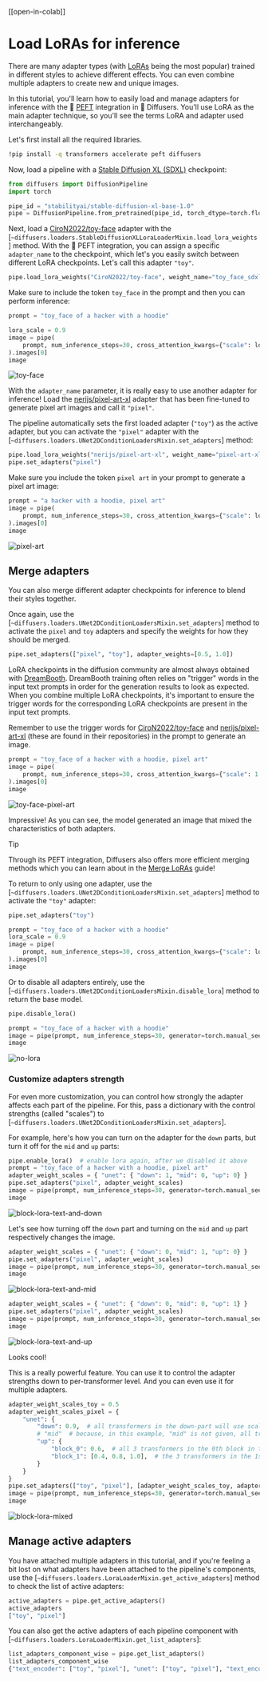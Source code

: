 <!--Copyright 2024 The HuggingFace Team. All rights reserved.

Licensed under the Apache License, Version 2.0 (the "License"); you may not use this file except in compliance with
the License. You may obtain a copy of the License at

http://www.apache.org/licenses/LICENSE-2.0

Unless required by applicable law or agreed to in writing, software distributed under the License is distributed on
an "AS IS" BASIS, WITHOUT WARRANTIES OR CONDITIONS OF ANY KIND, either express or implied. See the License for the
specific language governing permissions and limitations under the License.
-->

[[open-in-colab]]

# Load LoRAs for inference

There are many adapter types (with [LoRAs](https://huggingface.co/docs/peft/conceptual_guides/adapter#low-rank-adaptation-lora) being the most popular) trained in different styles to achieve different effects. You can even combine multiple adapters to create new and unique images.

In this tutorial, you'll learn how to easily load and manage adapters for inference with the 🤗 [PEFT](https://huggingface.co/docs/peft/index) integration in 🤗 Diffusers. You'll use LoRA as the main adapter technique, so you'll see the terms LoRA and adapter used interchangeably.

Let's first install all the required libraries.

```bash
!pip install -q transformers accelerate peft diffusers
```

Now, load a pipeline with a [Stable Diffusion XL (SDXL)](../api/pipelines/stable_diffusion/stable_diffusion_xl) checkpoint:

```python
from diffusers import DiffusionPipeline
import torch

pipe_id = "stabilityai/stable-diffusion-xl-base-1.0"
pipe = DiffusionPipeline.from_pretrained(pipe_id, torch_dtype=torch.float16).to("cuda")
```

Next, load a [CiroN2022/toy-face](https://huggingface.co/CiroN2022/toy-face) adapter with the [`~diffusers.loaders.StableDiffusionXLLoraLoaderMixin.load_lora_weights`] method. With the 🤗 PEFT integration, you can assign a specific `adapter_name` to the checkpoint, which let's you easily switch between different LoRA checkpoints. Let's call this adapter `"toy"`.

```python
pipe.load_lora_weights("CiroN2022/toy-face", weight_name="toy_face_sdxl.safetensors", adapter_name="toy")
```

Make sure to include the token `toy_face` in the prompt and then you can perform inference:

```python
prompt = "toy_face of a hacker with a hoodie"

lora_scale = 0.9
image = pipe(
    prompt, num_inference_steps=30, cross_attention_kwargs={"scale": lora_scale}, generator=torch.manual_seed(0)
).images[0]
image
```

![toy-face](https://huggingface.co/datasets/huggingface/documentation-images/resolve/main/diffusers/peft_integration/diffusers_peft_lora_inference_8_1.png)

With the `adapter_name` parameter, it is really easy to use another adapter for inference! Load the [nerijs/pixel-art-xl](https://huggingface.co/nerijs/pixel-art-xl) adapter that has been fine-tuned to generate pixel art images and call it `"pixel"`.

The pipeline automatically sets the first loaded adapter (`"toy"`) as the active adapter, but you can activate the `"pixel"` adapter with the [`~diffusers.loaders.UNet2DConditionLoadersMixin.set_adapters`] method:

```python
pipe.load_lora_weights("nerijs/pixel-art-xl", weight_name="pixel-art-xl.safetensors", adapter_name="pixel")
pipe.set_adapters("pixel")
```

Make sure you include the token `pixel art` in your prompt to generate a pixel art image:

```python
prompt = "a hacker with a hoodie, pixel art"
image = pipe(
    prompt, num_inference_steps=30, cross_attention_kwargs={"scale": lora_scale}, generator=torch.manual_seed(0)
).images[0]
image
```

![pixel-art](https://huggingface.co/datasets/huggingface/documentation-images/resolve/main/diffusers/peft_integration/diffusers_peft_lora_inference_12_1.png)

## Merge adapters

You can also merge different adapter checkpoints for inference to blend their styles together.

Once again, use the [`~diffusers.loaders.UNet2DConditionLoadersMixin.set_adapters`] method to activate the `pixel` and `toy` adapters and specify the weights for how they should be merged.

```python
pipe.set_adapters(["pixel", "toy"], adapter_weights=[0.5, 1.0])
```

<Tip>

LoRA checkpoints in the diffusion community are almost always obtained with [DreamBooth](https://huggingface.co/docs/diffusers/main/en/training/dreambooth). DreamBooth training often relies on "trigger" words in the input text prompts in order for the generation results to look as expected. When you combine multiple LoRA checkpoints, it's important to ensure the trigger words for the corresponding LoRA checkpoints are present in the input text prompts.

</Tip>

Remember to use the trigger words for [CiroN2022/toy-face](https://hf.co/CiroN2022/toy-face) and [nerijs/pixel-art-xl](https://hf.co/nerijs/pixel-art-xl) (these are found in their repositories) in the prompt to generate an image.

```python
prompt = "toy_face of a hacker with a hoodie, pixel art"
image = pipe(
    prompt, num_inference_steps=30, cross_attention_kwargs={"scale": 1.0}, generator=torch.manual_seed(0)
).images[0]
image
```

![toy-face-pixel-art](https://huggingface.co/datasets/huggingface/documentation-images/resolve/main/diffusers/peft_integration/diffusers_peft_lora_inference_16_1.png)

Impressive! As you can see, the model generated an image that mixed the characteristics of both adapters.

> [!TIP]
> Through its PEFT integration, Diffusers also offers more efficient merging methods which you can learn about in the [Merge LoRAs](../using-diffusers/merge_loras) guide!

To return to only using one adapter, use the [`~diffusers.loaders.UNet2DConditionLoadersMixin.set_adapters`] method to activate the `"toy"` adapter:

```python
pipe.set_adapters("toy")

prompt = "toy_face of a hacker with a hoodie"
lora_scale = 0.9
image = pipe(
    prompt, num_inference_steps=30, cross_attention_kwargs={"scale": lora_scale}, generator=torch.manual_seed(0)
).images[0]
image
```

Or to disable all adapters entirely, use the [`~diffusers.loaders.UNet2DConditionLoadersMixin.disable_lora`] method to return the base model.

```python
pipe.disable_lora()

prompt = "toy_face of a hacker with a hoodie"
image = pipe(prompt, num_inference_steps=30, generator=torch.manual_seed(0)).images[0]
image
```

![no-lora](https://huggingface.co/datasets/huggingface/documentation-images/resolve/main/diffusers/peft_integration/diffusers_peft_lora_inference_20_1.png)

### Customize adapters strength
For even more customization, you can control how strongly the adapter affects each part of the pipeline. For this, pass a dictionary with the control strengths (called "scales") to [`~diffusers.loaders.UNet2DConditionLoadersMixin.set_adapters`].

For example, here's how you can turn on the adapter for the `down` parts, but turn it off for the `mid` and `up` parts:
```python
pipe.enable_lora()  # enable lora again, after we disabled it above
prompt = "toy_face of a hacker with a hoodie, pixel art"
adapter_weight_scales = { "unet": { "down": 1, "mid": 0, "up": 0} }
pipe.set_adapters("pixel", adapter_weight_scales)
image = pipe(prompt, num_inference_steps=30, generator=torch.manual_seed(0)).images[0]
image
```

![block-lora-text-and-down](https://huggingface.co/datasets/huggingface/documentation-images/resolve/main/diffusers/peft_integration/diffusers_peft_lora_inference_block_down.png)

Let's see how turning off the `down` part and turning on the `mid` and `up` part respectively changes the image.
```python
adapter_weight_scales = { "unet": { "down": 0, "mid": 1, "up": 0} }
pipe.set_adapters("pixel", adapter_weight_scales)
image = pipe(prompt, num_inference_steps=30, generator=torch.manual_seed(0)).images[0]
image
```

![block-lora-text-and-mid](https://huggingface.co/datasets/huggingface/documentation-images/resolve/main/diffusers/peft_integration/diffusers_peft_lora_inference_block_mid.png)

```python
adapter_weight_scales = { "unet": { "down": 0, "mid": 0, "up": 1} }
pipe.set_adapters("pixel", adapter_weight_scales)
image = pipe(prompt, num_inference_steps=30, generator=torch.manual_seed(0)).images[0]
image
```

![block-lora-text-and-up](https://huggingface.co/datasets/huggingface/documentation-images/resolve/main/diffusers/peft_integration/diffusers_peft_lora_inference_block_up.png)

Looks cool!

This is a really powerful feature. You can use it to control the adapter strengths down to per-transformer level. And you can even use it for multiple adapters.
```python
adapter_weight_scales_toy = 0.5
adapter_weight_scales_pixel = {
    "unet": {
        "down": 0.9,  # all transformers in the down-part will use scale 0.9
        # "mid"  # because, in this example, "mid" is not given, all transformers in the mid part will use the default scale 1.0
        "up": {
            "block_0": 0.6,  # all 3 transformers in the 0th block in the up-part will use scale 0.6
            "block_1": [0.4, 0.8, 1.0],  # the 3 transformers in the 1st block in the up-part will use scales 0.4, 0.8 and 1.0 respectively
        }
    }
}
pipe.set_adapters(["toy", "pixel"], [adapter_weight_scales_toy, adapter_weight_scales_pixel])
image = pipe(prompt, num_inference_steps=30, generator=torch.manual_seed(0)).images[0]
image
```

![block-lora-mixed](https://huggingface.co/datasets/huggingface/documentation-images/resolve/main/diffusers/peft_integration/diffusers_peft_lora_inference_block_mixed.png)

## Manage active adapters

You have attached multiple adapters in this tutorial, and if you're feeling a bit lost on what adapters have been attached to the pipeline's components, use the [`~diffusers.loaders.LoraLoaderMixin.get_active_adapters`] method to check the list of active adapters:

```py
active_adapters = pipe.get_active_adapters()
active_adapters
["toy", "pixel"]
```

You can also get the active adapters of each pipeline component with [`~diffusers.loaders.LoraLoaderMixin.get_list_adapters`]:

```py
list_adapters_component_wise = pipe.get_list_adapters()
list_adapters_component_wise
{"text_encoder": ["toy", "pixel"], "unet": ["toy", "pixel"], "text_encoder_2": ["toy", "pixel"]}
```
